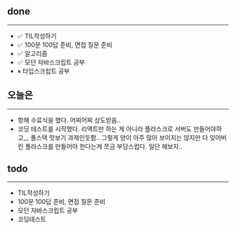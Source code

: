 ## done
---

- ✅ TIL작성하기
- ✅ 100문 100답 준비, 면접 질문 준비
- ✅ 알고리즘
- ✅ 모던 자바스크립트 공부
- ⏸ 타입스크립트 공부

## 오늘은
---
- 항해 수료식을 했다. 어찌어찌 상도받음..
- 코딩 테스트를 시작했다. 리액트만 하는 게 아니라 플라스크로 서버도 만들어야하고,,, 풀스택 맛보기 과제인듯함.. 그렇게 양이 아주 많아 보이지는 않지만 다 잊어버린 플라스크를 만들어야 한다는게 쪼금 부담스럽다. 일단 해보자..

## todo
---
- TIL작성하기
- 100문 100답 준비, 면접 질문 준비
- 모던 자바스크립트 공부
- 코딩테스트